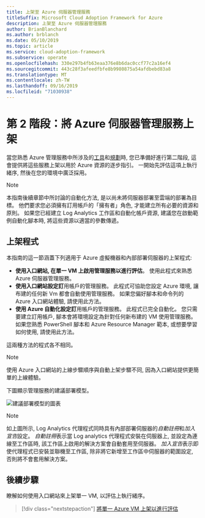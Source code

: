 ```yaml
---
title: 上架至 Azure 伺服器管理服務
titleSuffix: Microsoft Cloud Adoption Framework for Azure
description: 上架至 Azure 伺服器管理服務
author: BrianBlanchard
ms.author: brblanch
ms.date: 05/10/2019
ms.topic: article
ms.service: cloud-adoption-framework
ms.subservice: operate
ms.openlocfilehash: 330e297b4fb63eaa376e8b6dac0ccf77c2a16ef4
ms.sourcegitcommit: 443c28f3afeedfbfe8b9980875a54afdbebd83a8
ms.translationtype: MT
ms.contentlocale: zh-TW
ms.lasthandoff: 09/16/2019
ms.locfileid: "71030938"
---
```

# <a name="phase-2-onboarding-azure-server-management-services"></a>第 2 階段：將 Azure 伺服器管理服務上架

當您熟悉 Azure 管理服務中所涉及的[工具](./tools-services.md)和[規劃](./prerequisites.md)時, 您已準備好進行第二階段, 這會提供將這些服務上架以用於 Azure 資源的逐步指引。 一開始先評估這項上執行緒序, 然後在您的環境中廣泛採用。

> [!NOTE]
> 本指南後續章節中所討論的自動化方法, 是以尚未將伺服器部署至雲端的部署為目標。 他們要求您必須擁有訂用帳戶的「擁有者」角色, 才能建立所有必要的資源和原則。 如果您已經建立 Log Analytics 工作區和自動化帳戶資源, 建議您在啟動範例自動化腳本時, 將這些資源以適當的參數傳遞。

## <a name="onboarding-processes"></a>上架程式

本指南的這一節涵蓋下列適用于 Azure 虛擬機器和內部部署伺服器的上架程式:

- **使用入口網站, 在單一 VM 上啟用管理服務以進行評估**。 使用此程式來熟悉 Azure 伺服器管理服務。
- **使用入口網站設定訂**用帳戶的管理服務。 此程式可協助您設定 Azure 環境, 讓布建的任何新 Vm 都會自動使用管理服務。 如果您偏好腳本和命令列的 Azure 入口網站體驗, 請使用此方法。
- **使用 Azure 自動化設定訂**用帳戶的管理服務。 此程式已完全自動化。 您只需要建立訂用帳戶, 腳本會將環境設定為針對任何新布建的 VM 使用管理服務。 如果您熟悉 PowerShell 腳本和 Azure Resource Manager 範本, 或想要學習如何使用, 請使用此方法。

這兩種方法的程式各不相同。

> [!NOTE]
> 使用 Azure 入口網站的上線步驟順序與自動上架步驟不同, 因為入口網站提供更簡單的上線體驗。

下圖顯示管理服務的建議部署模型。 

![建議部署模型的圖表](./media/recommended-deployment.png)

> [!NOTE]
> 如上圖所示, Log Analytics 代理程式同時具有內部部署伺服器的*自動註冊*和*加入宣告*設定。 *自動註冊*表示當 Log analytics 代理程式安裝在伺服器上, 並設定為連線至工作區時, 該工作區上啟用的解決方案會自動套用至伺服器。 *加入宣告*表示即使代理程式已安裝並聯機至工作區, 除非將它新增至工作區中伺服器的範圍設定, 否則將不會套用解決方案。

## <a name="next-steps"></a>後續步驟

瞭解如何使用入口網站來上架單一 VM, 以評估上執行緒序。

> [!div class="nextstepaction"]
> [將單一 Azure VM 上架以進行評估](./onboard-single-vm.md)
